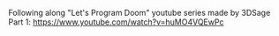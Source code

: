 Following along "Let's Program Doom" youtube series made by 3DSage
Part 1: https://www.youtube.com/watch?v=huMO4VQEwPc
